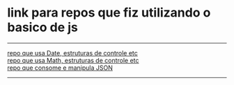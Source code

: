 # link para repos que fiz utilizando o basico de js
  <hr/>
  <a href="https://github.com/gabriel-O-C/expense-tracker-web">repo que usa Date, estruturas de controle etc</a>
  <br>
  <a href="https://github.com/gabriel-O-C/Rock-Paper-Scissors">repo que usa Math, estruturas de controle etc</a>
  <br>
  <a href="https://github.com/gabriel-O-C/Pokedex">repo que consome e manipula JSON</a>
  <hr/>
